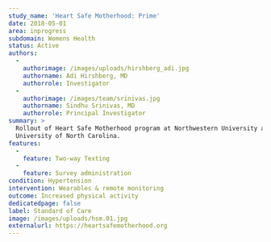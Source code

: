 ```yaml
---
study_name: 'Heart Safe Motherhood: Prime'
date: 2018-05-01
area: inprogress
subdomain: Womens Health
status: Active
authors:
  - 
    authorimage: /images/uploads/hirshberg_adi.jpg
    authorname: Adi Hirshberg, MD
    authorrole: Investigator
  - 
    authorimage: /images/team/srinivas.jpg
    authorname: Sindhu Srinivas, MD
    authorrole: Principal Investigator
summary: >
  Rollout of Heart Safe Motherhood program at Northwestern University and the
  University of North Carolina.
features:
  - 
    feature: Two-way Texting
  - 
    feature: Survey administration
condition: Hypertension
intervention: Wearables & remote monitoring
outcome: Increased physical activity
dedicatedpage: false
label: Standard of Care 
image: /images/uploads/hsm.01.jpg
externalurl: https://heartsafemotherhood.org
---
```

